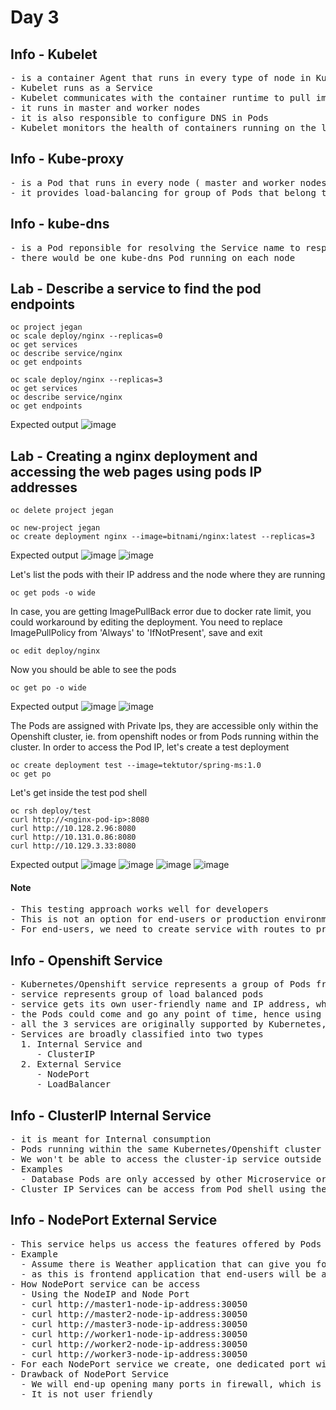 # Day 3

## Info - Kubelet
<pre>
- is a container Agent that runs in every type of node in Kubernetes and Openshift
- Kubelet runs as a Service
- Kubelet communicates with the container runtime to pull images, create containers, etc.,
- it runs in master and worker nodes
- it is also responsible to configure DNS in Pods
- Kubelet monitors the health of containers running on the local node and it reports the status frequently to API Server like heart-beat ( periodic fashion )
</pre>

## Info - Kube-proxy
<pre>
- is a Pod that runs in every node ( master and worker nodes )  
- it provides load-balancing for group of Pods that belong to a particular Deployment
</pre>

## Info - kube-dns
<pre>
- is a Pod reponsible for resolving the Service name to respective IP address
- there would be one kube-dns Pod running on each node
</pre>

## Lab - Describe a service to find the pod endpoints
```
oc project jegan
oc scale deploy/nginx --replicas=0
oc get services
oc describe service/nginx
oc get endpoints

oc scale deploy/nginx --replicas=3
oc get services
oc describe service/nginx
oc get endpoints
```

Expected output
![image](https://github.com/user-attachments/assets/46251478-3e3d-4ccf-96c2-a62208ebee03)


## Lab - Creating a nginx deployment and accessing the web pages using pods IP addresses
```
oc delete project jegan

oc new-project jegan
oc create deployment nginx --image=bitnami/nginx:latest --replicas=3
```
Expected output
![image](https://github.com/user-attachments/assets/27195d22-525e-469c-a483-1e0897f3c1d7)
![image](https://github.com/user-attachments/assets/cbd86f1b-7a80-47f6-bf5a-30d4c7f83940)


Let's list the pods with their IP address and the node where they are running
```
oc get pods -o wide
```

In case, you are getting ImagePullBack error due to docker rate limit, you could workaround by editing the deployment. You need to replace ImagePullPolicy from 'Always' to 'IfNotPresent', save and exit
```
oc edit deploy/nginx 
```

Now you should be able to see the pods
```
oc get po -o wide
```

Expected output
![image](https://github.com/user-attachments/assets/87518ef4-61d5-41ba-9af4-5d1d29582aea)
![image](https://github.com/user-attachments/assets/c7d41310-b44b-4e4e-bb40-9f4aee7e798e)


The Pods are assigned with Private Ips, they are accessible only within the Openshift cluster, ie. from openshift nodes or from Pods running within the cluster. In order to access the Pod IP, let's create a test deployment
```
oc create deployment test --image=tektutor/spring-ms:1.0
oc get po
```

Let's get inside the test pod shell
```
oc rsh deploy/test
curl http://<nginx-pod-ip>:8080
curl http://10.128.2.96:8080
curl http://10.131.0.86:8080
curl http://10.129.3.33:8080
```

Expected output
![image](https://github.com/user-attachments/assets/849ebb9f-dee5-48f9-9950-1ac9b9852c14)
![image](https://github.com/user-attachments/assets/ba753203-3a52-4920-8823-633e9b891628)
![image](https://github.com/user-attachments/assets/867bb79c-cef1-44bb-a522-d3bf8dc30372)
![image](https://github.com/user-attachments/assets/988db639-071e-41df-9588-8f11e680a9f2)

#### Note
<pre>
- This testing approach works well for developers
- This is not an option for end-users or production environments
- For end-users, we need to create service with routes to provide an user-friendly public url 
</pre>

## Info - Openshift Service
<pre>
- Kubernetes/Openshift service represents a group of Pods from a single deployment
- service represents group of load balanced pods
- service gets its own user-friendly name and IP address, which are stable
- the Pods could come and go any point of time, hence using Pod name, Pod IPs is not a good practice, instead we should services
- all the 3 services are originally supported by Kubernetes, hence they also work in Openshift
- Services are broadly classified into two types
  1. Internal Service and
     - ClusterIP 
  2. External Service
     - NodePort
     - LoadBalancer
</pre>


## Info - ClusterIP Internal Service
<pre>
- it is meant for Internal consumption
- Pods running within the same Kubernetes/Openshift cluster can access the service
- We won't be able to access the cluster-ip service outside scope of openshift cluster
- Examples
  - Database Pods are only accessed by other Microservice or Frontends pods, hence internal service is more than enough
- Cluster IP Services can be access from Pod shell using the clusterip service name or ClusterIP service IP address
</pre>

## Info - NodePort External Service
<pre>
- This service helps us access the features offered by Pods outside the openshift cluster  
- Example
  - Assume there is Weather application that can give you forecast of any Indian city for the next 7 days
  - as this is frontend application that end-users will be accessing, we need expose it as an external service
- How NodePort service can be access
  - Using the NodeIP and Node Port
  - curl http://master1-node-ip-address:30050
  - curl http://master2-node-ip-address:30050
  - curl http://master3-node-ip-address:30050
  - curl http://worker1-node-ip-address:30050
  - curl http://worker2-node-ip-address:30050
  - curl http://worker3-node-ip-address:30050
- For each NodePort service we create, one dedicated port will alloted for that service, the port is opened on all the nodes present in the openshift cluster
- Drawback of NodePort Service
  - We will end-up opening many ports in firewall, which is not preferred
  - It is not user friendly
</pre>
